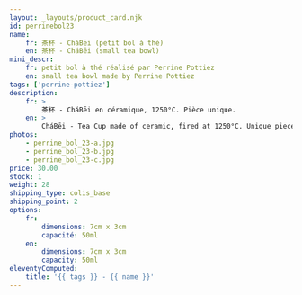 ```yaml
---
layout: _layouts/product_card.njk
id: perrinebol23
name:
    fr: 茶杯 - CháBēi (petit bol à thé)
    en: 茶杯 - CháBēi (small tea bowl)
mini_descr:
    fr: petit bol à thé réalisé par Perrine Pottiez
    en: small tea bowl made by Perrine Pottiez
tags: ['perrine-pottiez']
description: 
    fr: >
        茶杯 - CháBēi en céramique, 1250°C. Pièce unique.
    en: >
        CháBēi - Tea Cup made of ceramic, fired at 1250°C. Unique piece.
photos:
    - perrine_bol_23-a.jpg
    - perrine_bol_23-b.jpg
    - perrine_bol_23-c.jpg
price: 30.00
stock: 1
weight: 28
shipping_type: colis_base
shipping_point: 2
options:
    fr:
        dimensions: 7cm x 3cm
        capacité: 50ml
    en:
        dimensions: 7cm x 3cm
        capacity: 50ml
eleventyComputed:
    title: '{{ tags }} - {{ name }}'
---
```

